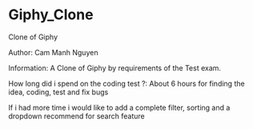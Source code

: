 # Giphy_Clone
Clone of Giphy

Author: Cam Manh Nguyen

Information: A Clone of Giphy by requirements of the Test exam.

How long did i spend on the coding test ?: About 6 hours for finding the idea, coding, test and fix bugs

If i had more time i would like to add a complete filter, sorting and a dropdown recommend for search feature
